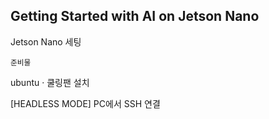 <b>Getting Started with AI on Jetson Nano </b>
-

Jetson Nano  세팅

<small> 준비물</small>




ubuntu <span>&#183;</span> 쿨링팬 설치










[HEADLESS MODE] PC에서 SSH 연결
